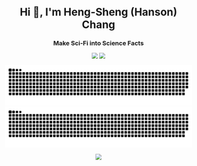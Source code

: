<h1 align="center">Hi 👋, I'm Heng-Sheng (Hanson) Chang</h1>
<h3 align="center">Make Sci-Fi into Science Facts</h3>

<p align="center">
  <img height="160px" src="https://github-readme-stats-sigma-five.vercel.app/api?username=hanson-hschang&show_icons=true&count_private=true&include_all_commits=true&theme=dark" />
  <img height="160px" src="https://github-readme-stats.vercel.app/api/top-langs/?username=hanson-hschang&count_private=true&theme=dark&layout=compact" />
</p>

<p align="center">
    <img src="https://raw.githubusercontent.com/platane/platane/output/github-contribution-grid-snake-dark.svg#gh-dark-mode-only" />
    <img src="https://raw.githubusercontent.com/platane/platane/output/github-contribution-grid-snake.svg#gh-light-mode-only" />
</p>
<p align="center">
  <img src="https://profile-counter.glitch.me/hanson-hschang/count.svg" />
</p>

<!--
**hanson-hschang/hanson-hschang** is a ✨ _special_ ✨ repository because its `README.md` (this file) appears on your GitHub profile.

Here are some ideas to get you started:

- 🔭 I’m currently working on ...
- 🌱 I’m currently learning ...
- 👯 I’m looking to collaborate on ...
- 🤔 I’m looking for help with ...
- 💬 Ask me about ...
- 📫 How to reach me: ...
- 😄 Pronouns: ...
- ⚡ Fun fact: ...
-->
